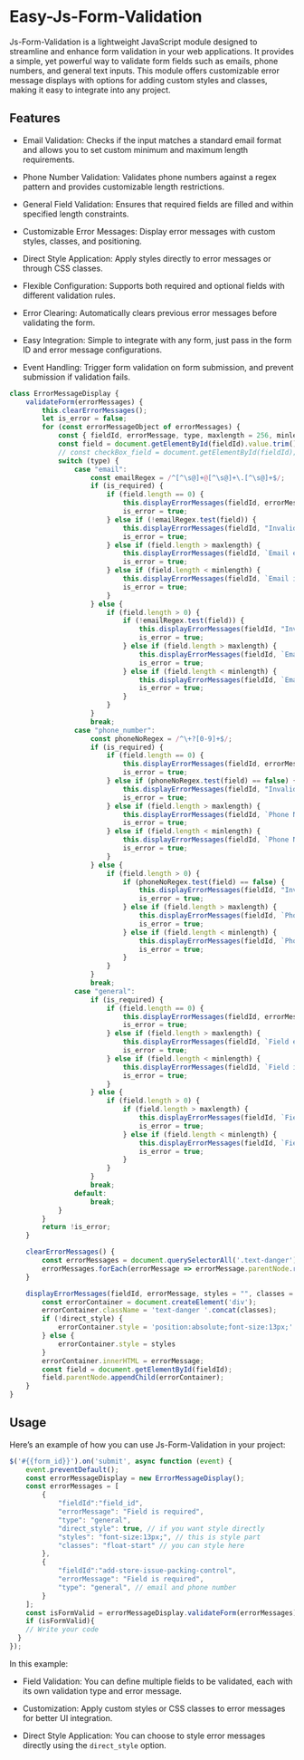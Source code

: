 # Easy-Js-Form-Validation

Js-Form-Validation is a lightweight JavaScript module designed to streamline and enhance form validation in your web applications. It provides a simple, yet powerful way to validate form fields such as emails, phone numbers, and general text inputs. This module offers customizable error message displays with options for adding custom styles and classes, making it easy to integrate into any project.


## Features

- Email Validation: Checks if the input matches a standard email format and allows you to set custom minimum and maximum length requirements.
  
- Phone Number Validation: Validates phone numbers against a regex pattern and provides customizable length restrictions.
  
- General Field Validation: Ensures that required fields are filled and within specified length constraints.
  
- Customizable Error Messages: Display error messages with custom styles, classes, and positioning.
  
- Direct Style Application: Apply styles directly to error messages or through CSS classes.
  
- Flexible Configuration: Supports both required and optional fields with different validation rules.
  
- Error Clearing: Automatically clears previous error messages before validating the form.
  
- Easy Integration: Simple to integrate with any form, just pass in the form ID and error message configurations.

- Event Handling: Trigger form validation on form submission, and prevent submission if validation fails.


```javascript
class ErrorMessageDisplay {
    validateForm(errorMessages) {
        this.clearErrorMessages();
        let is_error = false;
        for (const errorMessageObject of errorMessages) {
            const { fieldId, errorMessage, type, maxlength = 256, minlength = 0, is_required = true, styles = "", classes = "", direct_style = false } = errorMessageObject;
            const field = document.getElementById(fieldId).value.trim();
            // const checkBox_field = document.getElementById(fieldId);
            switch (type) {
                case "email":
                    const emailRegex = /^[^\s@]+@[^\s@]+\.[^\s@]+$/;
                    if (is_required) {
                        if (field.length == 0) {
                            this.displayErrorMessages(fieldId, errorMessage, styles, classes, direct_style);
                            is_error = true;
                        } else if (!emailRegex.test(field)) {
                            this.displayErrorMessages(fieldId, "Invalid Email Format", styles, classes, direct_style);
                            is_error = true;
                        } else if (field.length > maxlength) {
                            this.displayErrorMessages(fieldId, `Email exceeds maximum length of ${maxlength}`, styles, classes, direct_style);
                            is_error = true;
                        } else if (field.length < minlength) {
                            this.displayErrorMessages(fieldId, `Email is below minimum length of ${minlength}`, styles, classes, direct_style);
                            is_error = true;
                        }
                    } else {
                        if (field.length > 0) {
                            if (!emailRegex.test(field)) {
                                this.displayErrorMessages(fieldId, "Invalid Email Format", styles, classes, direct_style);
                                is_error = true;
                            } else if (field.length > maxlength) {
                                this.displayErrorMessages(fieldId, `Email exceeds maximum length of ${maxlength}`, styles, classes, direct_style);
                                is_error = true;
                            } else if (field.length < minlength) {
                                this.displayErrorMessages(fieldId, `Email is below minimum length of ${minlength}`, styles, classes, direct_style);
                                is_error = true;
                            }
                        }
                    }
                    break;
                case "phone_number":
                    const phoneNoRegex = /^\+?[0-9]+$/;
                    if (is_required) {
                        if (field.length == 0) {
                            this.displayErrorMessages(fieldId, errorMessage, styles, classes, direct_style);
                            is_error = true;
                        } else if (phoneNoRegex.test(field) == false) {
                            this.displayErrorMessages(fieldId, "Invalid Phone Number Format", styles, classes, direct_style);
                            is_error = true;
                        } else if (field.length > maxlength) {
                            this.displayErrorMessages(fieldId, `Phone Number exceeds maximum length of ${maxlength}`, styles, classes, direct_style);
                            is_error = true;
                        } else if (field.length < minlength) {
                            this.displayErrorMessages(fieldId, `Phone Number is below minimum length of ${minlength}`, styles, classes, direct_style);
                            is_error = true;
                        }
                    } else {
                        if (field.length > 0) {
                            if (phoneNoRegex.test(field) == false) {
                                this.displayErrorMessages(fieldId, "Invalid Phone Number Format", styles, classes, direct_style);
                                is_error = true;
                            } else if (field.length > maxlength) {
                                this.displayErrorMessages(fieldId, `Phone Number exceeds maximum length of ${maxlength}`, styles, classes, direct_style);
                                is_error = true;
                            } else if (field.length < minlength) {
                                this.displayErrorMessages(fieldId, `Phone Number is below minimum length of ${minlength}`, styles, classes, direct_style);
                                is_error = true;
                            }
                        }
                    }
                    break;
                case "general":
                    if (is_required) {
                        if (field.length == 0) {
                            this.displayErrorMessages(fieldId, errorMessage, styles, classes, direct_style);
                            is_error = true;
                        } else if (field.length > maxlength) {
                            this.displayErrorMessages(fieldId, `Field exceeds maximum length of ${maxlength}`, styles, classes, direct_style);
                            is_error = true;
                        } else if (field.length < minlength) {
                            this.displayErrorMessages(fieldId, `Field is below minimum length of ${minlength}`, styles, classes, direct_style);
                            is_error = true;
                        }
                    } else {
                        if (field.length > 0) {
                            if (field.length > maxlength) {
                                this.displayErrorMessages(fieldId, `Field exceeds maximum length of ${maxlength}`, styles, classes, direct_style);
                                is_error = true;
                            } else if (field.length < minlength) {
                                this.displayErrorMessages(fieldId, `Field is below minimum length of ${minlength}`, styles, classes, direct_style);
                                is_error = true;
                            }
                        }
                    }
                    break;
                default:
                    break;
            }
        }
        return !is_error;
    }

    clearErrorMessages() {
        const errorMessages = document.querySelectorAll('.text-danger');
        errorMessages.forEach(errorMessage => errorMessage.parentNode.removeChild(errorMessage));
    }

    displayErrorMessages(fieldId, errorMessage, styles = "", classes = "", direct_style = false) {
        const errorContainer = document.createElement('div');
        errorContainer.className = 'text-danger '.concat(classes);
        if (!direct_style) {
            errorContainer.style = 'position:absolute;font-size:13px;'.concat(styles);
        } else {
            errorContainer.style = styles
        }
        errorContainer.innerHTML = errorMessage;
        const field = document.getElementById(fieldId);
        field.parentNode.appendChild(errorContainer);
    }
}

```


## Usage

Here’s an example of how you can use Js-Form-Validation in your project:

```javascript
$('#{{form_id}}').on('submit', async function (event) {
    event.preventDefault();
    const errorMessageDisplay = new ErrorMessageDisplay();
    const errorMessages = [
        {
            "fieldId":"field_id",
            "errorMessage": "Field is required",
            "type": "general",
            "direct_style": true, // if you want style directly
            "styles": "font-size:13px;", // this is style part
            "classes": "float-start" // you can style here 
        },
        {
            "fieldId":"add-store-issue-packing-control",
            "errorMessage": "Field is required",
            "type": "general", // email and phone number
        }
    ];
    const isFormValid = errorMessageDisplay.validateForm(errorMessages);
    if (isFormValid){
    // Write your code
  }
});

```


In this example:

- Field Validation: You can define multiple fields to be validated, each with its own validation type and error message.

- Customization: Apply custom styles or CSS classes to error messages for better UI integration.

- Direct Style Application: You can choose to style error messages directly using the `direct_style` option.
